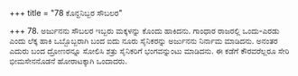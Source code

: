 +++
title = "78 ಕೊನ್ದನಿಬ್ಬರ ಸೌಬಲರ"

+++
78. ಅರ್ಜುನನು ಸೌಬಲರ ಇಬ್ಬರು ಮಕ್ಕಳನ್ನು ಕೊಂದು ಹಾಕಿದನು. ಗಾಂಧಾರ ರಾಜರಲ್ಲಿ ಒಂದು-ಎರಡು ಎಂದು ಲೆಕ್ಕ ಹಾಕಿ  ಒಬ್ಬೊಬ್ಬರಾಗಿ ಬಂದ ಐದು ನೂರು ಸೈನಿಕರನ್ನು ಅರ್ಜುನನು ನಿರ್ನಾಮ ಮಾಡಿದನು. ಅನಂತರ ಎದುರು ಬಂದ ದ್ರೋಣರನ್ನೂ ಸೋಲಿಸಿ ಶತ್ರು ಸೈನಿಕರಿಗೆ ಭಂಗವನ್ನುಂಟು ಮಾಡಿದನು. ಈ ಕಡೆಗೆ ಕೌರವರೆಲ್ಲರೂ ಸೇರಿ ಭೀಮಸೇನನೊಡನೆ ಹೋರಾಟಕ್ಕಾಗಿ ಒಂದಾದರು.